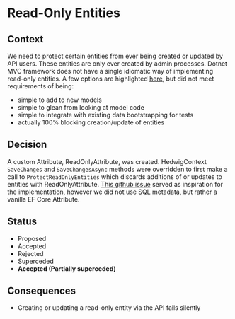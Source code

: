 # Read-Only Entities

## Context
We need to protect certain entities from ever being created or updated by API users.
These entities are only ever created by admin processes. Dotnet MVC framework does not
have a single idiomatic way of implementing read-only entities. A few options are highlighted [here](https://docs.microsoft.com/en-us/ef/core/modeling/constructors#read-only-properties),
but did not meet requirements of being:
- simple to add to new models
- simple to glean from looking at model code
- simple to integrate with existing data bootstrapping for tests
- actually 100% blocking creation/update of entities

## Decision
A custom Attribute, ReadOnlyAttribute, was created. HedwigContext `SaveChanges` and
`SaveChangesAsync` methods were overridden to first make a call to `ProtectReadOnlyEntities`
which discards additions of or updates to entities with ReadOnlyAttribute. [This github issue](https://github.com/dotnet/efcore/issues/7586)
served as inspiration for the implementation, however we did not use SQL metadata, but rather a vanilla
EF Core Attribute.


## Status
* Proposed
* Accepted
* Rejected
* Superceded
* __Accepted (Partially superceded)__

## Consequences
- Creating or updating a read-only entity via the API fails silently
